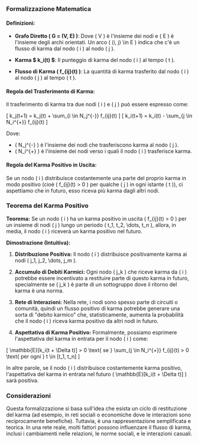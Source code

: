 ### Formalizzazione Matematica

#### Definizioni:
- **Grafo Diretto \( G = (V, E) \)**: Dove \( V \) è l'insieme dei nodi e \( E \) è l'insieme degli archi orientati. Un arco \( (i, j) \in E \) indica che c'è un flusso di karma dal nodo \( i \) al nodo \( j \).
  
- **Karma $ k_i(t) $**: Il punteggio di karma del nodo \( i \) al tempo \( t \).

- **Flusso di Karma \( f_{ij}(t) \)**: La quantità di karma trasferito dal nodo \( i \) al nodo \( j \) al tempo \( t \).

#### Regola del Trasferimento di Karma:
Il trasferimento di karma tra due nodi \( i \) e \( j \) può essere espresso come:

\[
k_j(t+1) = k_j(t) + \sum_{i \in N_j^{-}} f_{ij}(t)
\]
\[
k_i(t+1) = k_i(t) - \sum_{j \in N_i^{+}} f_{ij}(t)
\]

Dove:
- \( N_j^{-} \) è l'insieme dei nodi che trasferiscono karma al nodo \( j \).
- \( N_i^{+} \) è l'insieme dei nodi verso i quali il nodo \( i \) trasferisce karma.

#### Regola del Karma Positivo in Uscita:
Se un nodo \( i \) distribuisce costantemente una parte del proprio karma in modo positivo (cioè \( f_{ij}(t) > 0 \) per qualche \( j \) in ogni istante \( t \)), ci aspettiamo che in futuro, esso riceva più karma dagli altri nodi.

### Teorema del Karma Positivo

**Teorema:**
Se un nodo \( i \) ha un karma positivo in uscita \( f_{ij}(t) > 0 \) per un insieme di nodi \( j \) lungo un periodo \( t_1, t_2, \dots, t_n \), allora, in media, il nodo \( i \) riceverà un karma positivo nel futuro.

**Dimostrazione (Intuitiva):**

1. **Distribuzione Positiva:** Il nodo \( i \) distribuisce positivamente karma ai nodi \( j_1, j_2, \dots, j_m \).
  
2. **Accumulo di Debiti Karmici:** Ogni nodo \( j_k \) che riceve karma da \( i \) potrebbe essere incentivato a restituire parte di questo karma in futuro, specialmente se \( j_k \) è parte di un sottogruppo dove il ritorno del karma è una norma.

3. **Rete di Interazioni:** Nella rete, i nodi sono spesso parte di circuiti o comunità, quindi un flusso positivo di karma potrebbe generare una sorta di "debito karmico" che, statisticamente, aumenta la probabilità che il nodo \( i \) riceva karma positivo da altri nodi in futuro.

4. **Aspettativa di Karma Positivo:** Formalmente, possiamo esprimere l'aspettativa del karma in entrata per il nodo \( i \) come:

\[
\mathbb{E}[k_i(t + \Delta t)] > 0 \text{ se } \sum_{j \in N_i^{+}} f_{ij}(t) > 0 \text{ per ogni } t \in [t_1, t_n]
\]

In altre parole, se il nodo \( i \) distribuisce costantemente karma positivo, l'aspettativa del karma in entrata nel futuro \( \mathbb{E}[k_i(t + \Delta t)] \) sarà positiva.

### Considerazioni
Questa formalizzazione si basa sull'idea che esista un ciclo di restituzione del karma (ad esempio, in reti sociali o economiche dove le interazioni sono reciprocamente benefiche). Tuttavia, è una rappresentazione semplificata e teorica. In una rete reale, molti fattori possono influenzare il flusso di karma, inclusi i cambiamenti nelle relazioni, le norme sociali, e le interazioni casuali.
